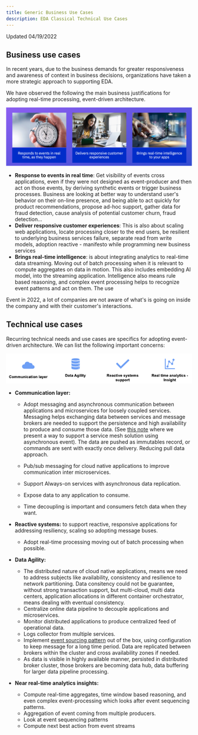 ```yaml
---
title: Generic Business Use Cases
description: EDA Classical Technical Use Cases
---
```


Updated 04/19/2022

## Business use cases

In recent years, due to the business demands for greater responsiveness and awareness of context in 
business decisions, organizations have taken a more strategic approach to supporting EDA.

We have observed the following the main business justifications for adopting real-time processing, event-driven architecture.

![](./images/hl-biz-cases.png)

* **Response to events in real time**: Get visibility of events cross applications, even if they were not designed as event-producer
and then act on those events, by deriving synthetic events or trigger business processes. Business are looking at better
way to understand user's behavior on their on-line presence, and being able to act quickly for product recommendations,
propose ad-hoc support, gather data for fraud detection, cause analysis of potential customer churn, fraud detection...
* **Deliver responsive customer experiences**: This is also about scaling web applications, locate processing closer to the end users,
be resilient to underlying business services failure, separate read from write models, adoption reactive - manifesto while programming
new business services
* **Brings real-time intelligence**: is about integrating analytics to real-time data streaming. Moving out of batch
processing when it is relevant to compute aggregates on data in motion. This also includes embedding AI model, into the
streaming application. Intelligence also means rule based reasoning, and complex event processing helps to recognize
event patterns and act on them. The use 

Event in 2022, a lot of companies are not aware of what's is going on inside the company and with their customer's interactions.

## Technical use cases 

Recurring technical needs and use cases are specifics for adopting event-driven architecture. 
We can list the following important concerns:

![](./images/4-usecases.png)

* **Communication layer:**  

  * Adopt messaging and asynchronous communication between applications and 
microservices for loosely coupled services. Messaging helps exchanging
data between services and message brokers are needed to support the persistence and high availability
to produce and consume those data. (See [this note](https://ibm-cloud-architecture.github.io/refarch-integration/service-mesh/readme/#asynchronous-loosely-coupled-solution-using-events) where we present a way to support a service mesh solution using asynchronous event).
The data are pushed as immutables record, or commands are sent with exactly once delivery. Reducing pull data approach. 

  * Pub/sub messaging for cloud native applications to improve communication inter microservices.
  * Support Always-on services with asynchronous data replication.
  * Expose data to any application to consume.
  * Time decoupling is important and consumers fetch data when they want.

* **Reactive systems:** to support reactive, responsive applications for addressing
resiliency, scaling so adopting message buses.

  * Adopt real-time processing moving out of batch processing when possible.

* **Data Agility:**

  * The distributed nature of cloud native applications, means we need to address subjects like availability, consistency and resilience to network partitioning. Data consitency could not be guarantee, without strong transaction support, but multi-cloud, multi data centers, 
application allocations in different container orchestrator, means dealing with eventual consistency.
  * Centralize online data pipeline to decouple applications and microservices.
  * Monitor distributed applications to produce centralized feed of operational data.
  * Logs collector from multiple services.
  * Implement [event sourcing pattern](/patterns/event-sourcing/) out of the box, using configuration to keep message for a long time period. Data are replicated between brokers within the cluster and cross availability zones if needed.
  * As data is visible in highly available manner, persisted in distributed broker cluster, those brokers
are becoming data hub, data buffering for larger data pipeline processing.

* **Near real-time analytics insights:**

  * Compute real-time aggregates, time window based reasoning, and even complex event-processing which looks after event sequencing patterns.
  * Aggregation of event coming from multiple producers.
  * Look at event sequencing patterns
  * Compute next best action from event streams


